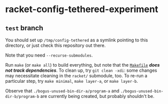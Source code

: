 # racket-config-tethered-experiment
## `test` branch

You should set up `/tmp/config-tethered` as a symlink pointing to this
directory, or just check this repository out there.

Note that you need `--recurse-submodules`.

Run `make` (or `make all`) to build everything, but note that the
[`Makefile`](./Makefile) ***does not track dependencies***. To clean
up, try `git clean -xdi`: some changes may necessitate cleaning in the
`racket/` submodule, too. To re-run a particular step, try `make
minimal`, `make layer-a`, or `make layer-b`.

Observe that `./bogus-unused-bin-dir-a/program-a` and
`./bogus-unused-bin-dir-b/program-b` are currently being created, but
probably shouldn't be.
